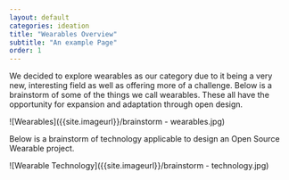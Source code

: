 ```yaml
---
layout: default
categories: ideation
title: "Wearables Overview"
subtitle: "An example Page"
order: 1
---
```

We decided to explore wearables as our category due to it being a very new, interesting field as well as offering more of a challenge.
Below is a brainstorm of some of the things we call wearables.
These all have the opportunity for expansion and adaptation through open design.

![Wearables]({{site.imageurl}}/brainstorm - wearables.jpg)

Below is a brainstorm of technology applicable to design an Open Source Wearable project.

![Wearable Technology]({{site.imageurl}}/brainstorm - technology.jpg)
